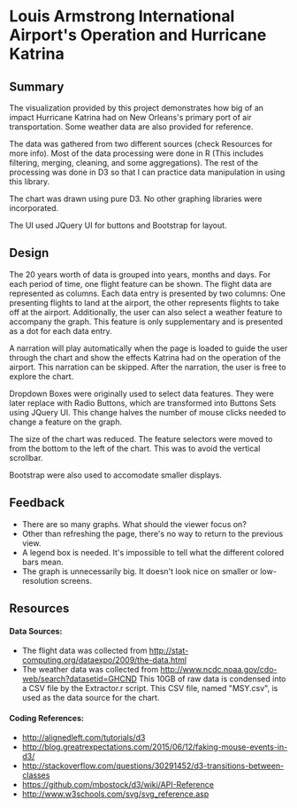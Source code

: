 # Louis Armstrong International Airport's Operation and Hurricane Katrina

## Summary
The visualization provided by this project demonstrates how big of an impact Hurricane Katrina had on New Orleans's primary 
port of air transportation. Some weather data are also provided for reference.

The data was gathered from two different sources (check Resources for more info). Most of the data processing were done in R
(This includes filtering, merging, cleaning, and some aggregations). The rest of the processing was done in D3 so that I can practice data manipulation in using this library.

The chart was drawn using pure D3. No other graphing libraries were incorporated.

The UI used JQuery UI for buttons and Bootstrap for layout.

## Design
The 20 years worth of data is grouped into years, months and days. For each period of time, one flight feature can be shown.
The flight data are represented as columns. Each data entry is presented by two columns: One presenting flights to land at the airport,
the other represents flights to take off at the airport. Additionally, the user can also select a weather feature to accompany 
the graph. This feature is only supplementary and is presented as a dot for each data entry.

A narration will play automatically when the page is loaded to guide the user through the chart and show the effects Katrina had
on the operation of the airport. This narration can be skipped. After the narration, the user is free to explore the chart.

Dropdown Boxes were originally used to select data features. They were later replace with Radio Buttons, which are transformed
into Buttons Sets using JQuery UI. This change halves the number of mouse clicks needed to change a feature on the graph.

The size of the chart was reduced. The feature selectors were moved to from the bottom to the left of the chart. This was to avoid
the vertical scrollbar.

Bootstrap were also used to accomodate smaller displays.

## Feedback
* There are so many graphs. What should the viewer focus on?
* Other than refreshing the page, there's no way to return to the previous view.
* A legend box is needed. It's impossible to tell what the different colored bars mean.
* The graph is unnecessarily big. It doesn't look nice on smaller or low-resolution screens.

## Resources
#### Data Sources:
* The flight data was collected from http://stat-computing.org/dataexpo/2009/the-data.html
* The weather data was collected from http://www.ncdc.noaa.gov/cdo-web/search?datasetid=GHCND
This 10GB of raw data is condensed into a  CSV file by the Extractor.r script. This CSV file, named "MSY.csv", is used
as the data source for the chart.

#### Coding References:
* http://alignedleft.com/tutorials/d3
* http://blog.greatrexpectations.com/2015/06/12/faking-mouse-events-in-d3/
* http://stackoverflow.com/questions/30291452/d3-transitions-between-classes
* https://github.com/mbostock/d3/wiki/API-Reference
* http://www.w3schools.com/svg/svg_reference.asp
